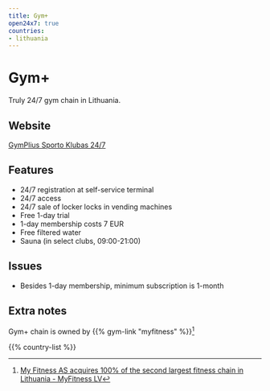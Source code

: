 ```yaml
---
title: Gym+
open24x7: true
countries:
- lithuania
---
```


# Gym+

Truly 24/7 gym chain in Lithuania.

## Website
[GymPlius Sporto Klubas 24/7](https://gymplius.lt)

## Features
- 24/7 registration at self-service terminal
- 24/7 access
- 24/7 sale of locker locks in vending machines
- Free 1-day trial
- 1-day membership costs 7 EUR
- Free filtered water
- Sauna (in select clubs, 09:00-21:00)

## Issues
- Besides 1-day membership, minimum subscription is 1-month

## Extra notes
Gym+ chain is owned by {{% gym-link "myfitness" %}}[^1]

{{% country-list %}}

[^1]: [My Fitness AS acquires 100% of the second largest fitness chain in Lithuania - MyFitness LV](https://www.myfitness.lv/en/fitness-acquires-100-second-largest-fitness-chain-lithuania/)
